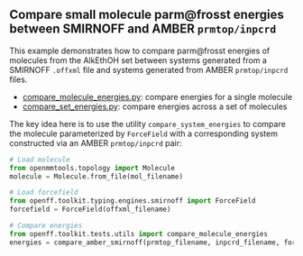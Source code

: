 ## Compare small molecule parm@frosst energies between SMIRNOFF and AMBER `prmtop/inpcrd`

This example demonstrates how to compare parm@frosst energies of molecules from the AlkEthOH set between systems generated from a SMIRNOFF `.offxml` file and systems generated from AMBER `prmtop/inpcrd` files.

* [compare_molecule_energies.py](https://github.com/openforcefield/openff-toolkit/blob/master/examples/SMIRNOFF_comparison/compare_molecule_energies.py): compare energies for a single molecule
* [compare_set_energies.py](https://github.com/openforcefield/openff-toolkit/blob/master/examples/SMIRNOFF_comparison/compare_set_energies.py): compare energies across a set of molecules

The key idea here is to use the utility `compare_system_energies` to compare the molecule parameterized by `ForceField` with a corresponding system constructed via an AMBER `prmtop/inpcrd` pair:

```python
# Load molecule
from openmmtools.topology import Molecule
molecule = Molecule.from_file(mol_filename)

# Load forcefield
from openff.toolkit.typing.engines.smirnoff import ForceField
forcefield = ForceField(offxml_filename)

# Compare energies
from openff.toolkit.tests.utils import compare_molecule_energies
energies = compare_amber_smirnoff(prmtop_filename, inpcrd_filename, forcefield, molecule)
```
